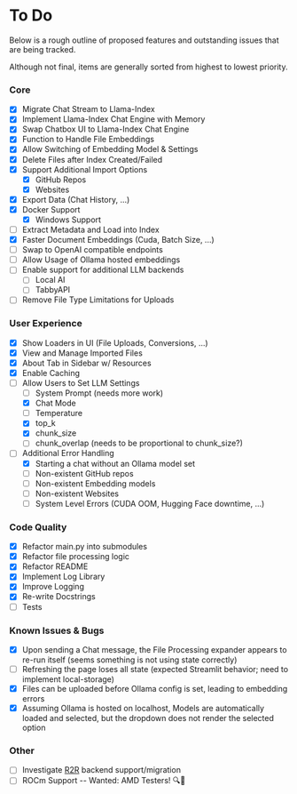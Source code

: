 # To Do

Below is a rough outline of proposed features and outstanding issues that are being tracked.

Although not final, items are generally sorted from highest to lowest priority.

### Core

- [x] Migrate Chat Stream to Llama-Index
- [x] Implement Llama-Index Chat Engine with Memory
- [x] Swap Chatbox UI to Llama-Index Chat Engine
- [x] Function to Handle File Embeddings
- [x] Allow Switching of Embedding Model & Settings
- [x] Delete Files after Index Created/Failed
- [x] Support Additional Import Options
    - [x] GitHub Repos
    - [x] Websites
- [x] Export Data (Chat History, ...)
- [x] Docker Support
    - [x] Windows Support
- [ ] Extract Metadata and Load into Index
- [x] Faster Document Embeddings (Cuda, Batch Size, ...)
- [ ] Swap to OpenAI compatible endpoints
- [ ] Allow Usage of Ollama hosted embeddings
- [ ] Enable support for additional LLM backends
    - [ ] Local AI
    - [ ] TabbyAPI
- [ ] Remove File Type Limitations for Uploads

### User Experience

- [x] Show Loaders in UI (File Uploads, Conversions, ...)
- [x] View and Manage Imported Files
- [x] About Tab in Sidebar w/ Resources
- [x] Enable Caching
- [ ] Allow Users to Set LLM Settings
    - [ ] System Prompt (needs more work)
    - [x] Chat Mode
    - [ ] Temperature
    - [x] top_k
    - [x] chunk_size
    - [ ] chunk_overlap (needs to be proportional to chunk_size?)
- [ ] Additional Error Handling
    - [x] Starting a chat without an Ollama model set
    - [ ] Non-existent GitHub repos
    - [ ] Non-existent Embedding models
    - [ ] Non-existent Websites
    - [ ] System Level Errors (CUDA OOM, Hugging Face downtime, ...)

### Code Quality

- [x] Refactor main.py into submodules
- [x] Refactor file processing logic
- [x] Refactor README
- [x] Implement Log Library
- [x] Improve Logging
- [x] Re-write Docstrings
- [ ] Tests

### Known Issues & Bugs

- [x] Upon sending a Chat message, the File Processing expander appears to re-run itself (seems something is not using state correctly)
- [ ] Refreshing the page loses all state (expected Streamlit behavior; need to implement local-storage)
- [x] Files can be uploaded before Ollama config is set, leading to embedding errors
- [x] Assuming Ollama is hosted on localhost, Models are automatically loaded and selected, but the dropdown does not render the selected option

### Other

- [ ] Investigate [R2R](https://github.com/SciPhi-AI/R2R) backend support/migration
- [ ] ROCm Support -- Wanted: AMD Testers! 🔍🔴